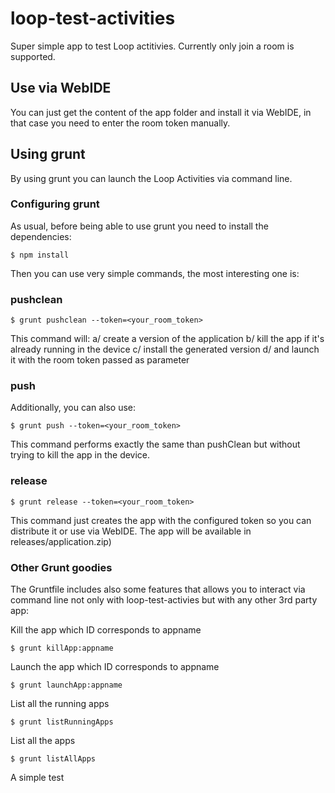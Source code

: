 # loop-test-activities

Super simple app to test Loop actitivies. Currently only join a room is supported.

## Use via WebIDE

You can just get the content of the app folder and install it via WebIDE, in that case you need to enter the room token manually.

## Using grunt

 By using grunt you can launch the Loop Activities via command line.
 
### Configuring grunt
 
 As usual, before being able to use grunt you need to install the dependencies:
 
 ```
 $ npm install
 ```
 
 Then you can use very simple commands, the most interesting one is:

### pushclean
 
 ```
 $ grunt pushclean --token=<your_room_token>
 ```
 
 This command will:
 a/ create a version of the application
 b/ kill the app if it's already running in the device
 c/ install the generated version
 d/ and launch it with the room token passed as parameter

### push
 
 Additionally, you can also use:
 
  ```
 $ grunt push --token=<your_room_token>
  ```
  
 This command performs exactly the same than pushClean but without trying to kill the app in the device.
 
### release 
  
  ```
 $ grunt release --token=<your_room_token>
  ```
  
 This command just creates the app with the configured token so you can distribute it or use via WebIDE. The app will be available in releases/application.zip)
 
### Other Grunt goodies
 
 The Gruntfile includes also some features that allows you to interact via command line not only with loop-test-activies but with any other 3rd party app:

Kill the app which ID corresponds to appname
 
  ```
$ grunt killApp:appname
  ```
Launch the app which ID corresponds to appname
 
  ```
$ grunt launchApp:appname
  ```

List all the running apps

  ```
$ grunt listRunningApps
   ```

List all the apps

  ```
$ grunt listAllApps
   ```

A simple test
 
 
